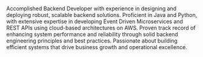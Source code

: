 #
Accomplished Backend Developer with experience in designing and deploying robust, scalable backend solutions. Proficient in Java and Python, with extensive expertise in developing Event Driven Microservices and REST APIs using cloud-based architectures on AWS. Proven track record of enhancing system performance and reliability through solid backend engineering principles and best practices. Passionate about building efficient systems that drive business growth and operational excellence.
